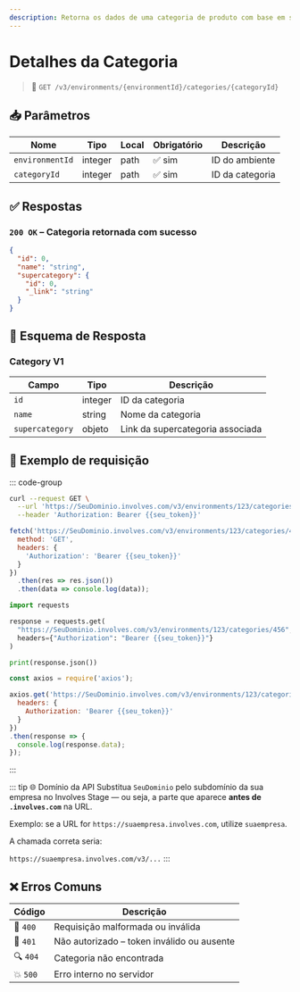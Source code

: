```yaml
---
description: Retorna os dados de uma categoria de produto com base em seu ID.
---
```


# Detalhes da Categoria

> 🔗 `GET /v3/environments/{environmentId}/categories/{categoryId}`


## 📥 Parâmetros

| Nome            | Tipo    | Local | Obrigatório | Descrição       |
|-----------------|---------|--------|--------------|------------------|
| `environmentId` | integer | path   | ✅ sim       | ID do ambiente   |
| `categoryId`    | integer | path   | ✅ sim       | ID da categoria  |


## ✅ Respostas

### `200 OK` – Categoria retornada com sucesso

```json
{
  "id": 0,
  "name": "string",
  "supercategory": {
    "id": 0,
    "_link": "string"
  }
}
```


## 🧬 Esquema de Resposta

### Category V1

| Campo          | Tipo    | Descrição                      |
|----------------|---------|--------------------------------|
| `id`           | integer | ID da categoria                |
| `name`         | string  | Nome da categoria              |
| `supercategory`| objeto  | Link da supercategoria associada |


## 📘 Exemplo de requisição

::: code-group

```bash [🟢 cURL]
curl --request GET \
  --url 'https://SeuDominio.involves.com/v3/environments/123/categories/456' \
  --header 'Authorization: Bearer {{seu_token}}'
```

```js [🟡 JavaScript]
fetch('https://SeuDominio.involves.com/v3/environments/123/categories/456', {
  method: 'GET',
  headers: {
    'Authorization': 'Bearer {{seu_token}}'
  }
})
  .then(res => res.json())
  .then(data => console.log(data));
```

```python [🔵 Python]
import requests

response = requests.get(
  "https://SeuDominio.involves.com/v3/environments/123/categories/456",
  headers={"Authorization": "Bearer {{seu_token}}"}
)

print(response.json())
```

```js [🟣 Node.js]
const axios = require('axios');

axios.get('https://SeuDominio.involves.com/v3/environments/123/categories/456', {
  headers: {
    Authorization: 'Bearer {{seu_token}}'
  }
})
.then(response => {
  console.log(response.data);
});
```

:::


::: tip 🌐 Domínio da API
Substitua `SeuDominio` pelo subdomínio da sua empresa no Involves Stage — ou seja, a parte que aparece **antes de `.involves.com`** na URL.

Exemplo: se a URL for `https://suaempresa.involves.com`, utilize `suaempresa`.

A chamada correta seria:

`https://suaempresa.involves.com/v3/...`
:::


## ❌ Erros Comuns

| Código | Descrição                                  |
|--------|--------------------------------------------|
| 🔴 `400` | Requisição malformada ou inválida          |
| 🔐 `401` | Não autorizado – token inválido ou ausente |
| 🔍 `404` | Categoria não encontrada                   |
| 💥 `500` | Erro interno no servidor                   |
